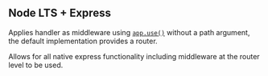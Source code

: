 ## Node LTS + Express

Applies handler as middleware using [`app.use()`][app.use] without a path argument, the default implementation provides a router.

Allows for all native express functionality including middleware at the router level to be used.

[app.use]: https://expressjs.com/en/api.html#app.use